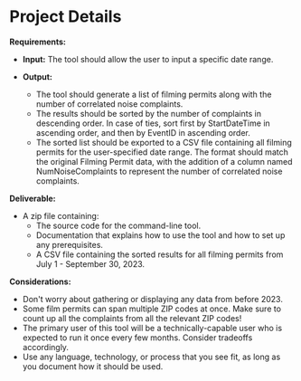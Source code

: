 # Project Details

**Requirements:**

- **Input:** The tool should allow the user to input a specific date range.

- **Output:**
  - The tool should generate a list of filming permits along with the number of correlated noise complaints.
  - The results should be sorted by the number of complaints in descending order. In case of ties, sort first by StartDateTime in ascending order, and then by EventID in ascending order.
  - The sorted list should be exported to a CSV file containing all filming permits for the user-specified date range. The format should match the original Filming Permit data, with the addition of a column named NumNoiseComplaints to represent the number of correlated noise complaints.

**Deliverable:**

- A zip file containing:
  - The source code for the command-line tool.
  - Documentation that explains how to use the tool and how to set up any prerequisites.
  - A CSV file containing the sorted results for all filming permits from July 1 - September 30, 2023.

**Considerations:**

- Don't worry about gathering or displaying any data from before 2023.
- Some film permits can span multiple ZIP codes at once. Make sure to count up all the complaints from all the relevant ZIP codes!
- The primary user of this tool will be a technically-capable user who is expected to run it once every few months. Consider tradeoffs accordingly.
- Use any language, technology, or process that you see fit, as long as you document how it should be used.

